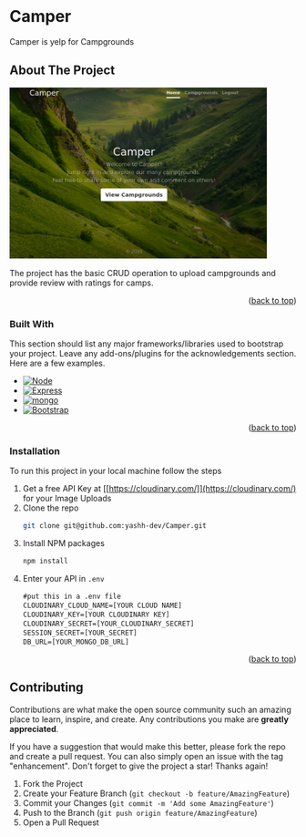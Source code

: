 <!-- PROJECT LOGO -->
<br />
<div>
    <h1 >Camper</h1>

  <p>
    Camper is yelp for Campgrounds
  </p>
</div>


<!-- ABOUT THE PROJECT -->
## About The Project

<img src="/Screenshot_2022-12-13_08-43-47.png" style="height:300px">

The project has the basic CRUD operation to upload campgrounds and provide review with ratings for camps.

<p align="right">(<a href="#readme-top">back to top</a>)</p>



### Built With

This section should list any major frameworks/libraries used to bootstrap your project. Leave any add-ons/plugins for the acknowledgements section. Here are a few examples.

* [![Node][Node.js]][Node-url]
* [![Express][Express.js]][Express-url]
* [![mongo][mongo]][mongo-url]
* [![Bootstrap][Bootstrap.com]][Bootstrap-url]

<p align="right">(<a href="#readme-top">back to top</a>)</p>



<!-- GETTING STARTED -->

### Installation

   To run this project in your local machine follow the steps

1. Get a free API Key at [[https://cloudinary.com/]](https://cloudinary.com/) for your Image Uploads
2. Clone the repo
   ```sh
   git clone git@github.com:yashh-dev/Camper.git
   ```
3. Install NPM packages
   ```sh
   npm install
   ```
4. Enter your API in `.env`
   ```ENV
   #put this in a .env file
   CLOUDINARY_CLOUD_NAME=[YOUR CLOUD NAME]
   CLOUDINARY_KEY=[YOUR CLOUDINARY KEY]
   CLOUDINARY_SECRET=[YOUR_CLOUDINARY_SECRET]
   SESSION_SECRET=[YOUR_SECRET]
   DB_URL=[YOUR_MONGO_DB_URL]
   ```

<p align="right">(<a href="#readme-top">back to top</a>)</p>



<!-- CONTRIBUTING -->
## Contributing

Contributions are what make the open source community such an amazing place to learn, inspire, and create. Any contributions you make are **greatly appreciated**.

If you have a suggestion that would make this better, please fork the repo and create a pull request. You can also simply open an issue with the tag "enhancement".
Don't forget to give the project a star! Thanks again!

1. Fork the Project
2. Create your Feature Branch (`git checkout -b feature/AmazingFeature`)
3. Commit your Changes (`git commit -m 'Add some AmazingFeature'`)
4. Push to the Branch (`git push origin feature/AmazingFeature`)
5. Open a Pull Request

<!-- MARKDOWN LINKS & IMAGES -->
<!-- https://www.markdownguide.org/basic-syntax/#reference-style-links -->

[product-screenshot]: Screenshot_2022-12-13_08-43-47.png
[Node.js]: https://img.shields.io/badge/node.js-000000?style=for-the-badge&logo=nodedotjs&logoColor=white
[Node-url]: https://nodejs.org/
[Express.js]: https://img.shields.io/badge/Express.js-000000?style=for-the-badge&logo=express&logoColor=white
[Express-url]: https://expressjs.com/
[mongo]: https://img.shields.io/badge/MongoDB-4EA94B?style=for-the-badge&logo=mongodb&logoColor=white
[mongo-url]: https://www.mongodb.com/docs/
[Bootstrap.com]: https://img.shields.io/badge/Bootstrap-563D7C?style=for-the-badge&logo=bootstrap&logoColor=white
[Bootstrap-url]: https://getbootstrap.com

